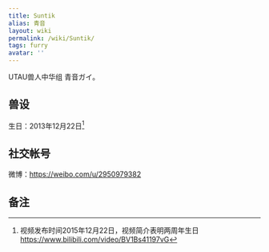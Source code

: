 ```yaml
---
title: Suntik
alias: 青音
layout: wiki
permalink: /wiki/Suntik/
tags: furry
avatar: ''
---
```


UTAU兽人中华组 青音ガイ。

## 兽设

生日：2013年12月22日[^fursona-birthday]

[^fursona-birthday]: 视频发布时间2015年12月22日，视频简介表明两周年生日 https://www.bilibili.com/video/BV1Bs41197vG

## 社交帐号

微博：<https://weibo.com/u/2950979382>

## 备注

